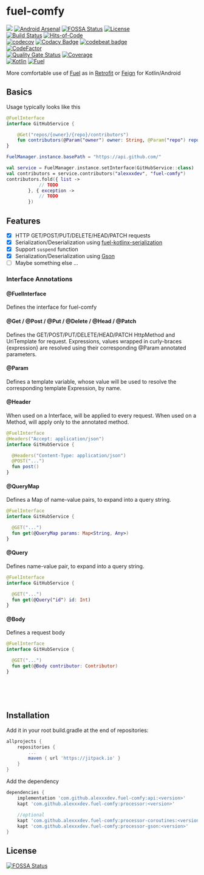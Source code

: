 # fuel-comfy 
[![](https://jitpack.io/v/alexxxdev/fuel-comfy.svg)](https://jitpack.io/#alexxxdev/fuel-comfy)
[![Android Arsenal](https://img.shields.io/badge/Android%20Arsenal-fuel--comfy-brightgreen.svg?style=flat)](https://android-arsenal.com/details/1/7637)
[![FOSSA Status](https://app.fossa.io/api/projects/git%2Bgithub.com%2Falexxxdev%2Ffuel-comfy.svg?type=shield)](https://app.fossa.io/projects/git%2Bgithub.com%2Falexxxdev%2Ffuel-comfy?ref=badge_shield)
[![License](https://img.shields.io/badge/license-Apache%202-4EB1BA.svg?style=flat-flat)](https://www.apache.org/licenses/LICENSE-2.0.html)  
[![Build Status](https://travis-ci.org/alexxxdev/fuel-comfy.svg?branch=master)](https://travis-ci.org/alexxxdev/fuel-comfy)
[![Hits-of-Code](https://hitsofcode.com/github/alexxxdev/fuel-comfy)](https://hitsofcode.com/view/github/alexxxdev/fuel-comfy)  
[![codecov](https://codecov.io/gh/alexxxdev/fuel-comfy/branch/master/graph/badge.svg)](https://codecov.io/gh/alexxxdev/fuel-comfy)
[![Codacy Badge](https://api.codacy.com/project/badge/Grade/f3522966b0364e579c71fbed7b04b36a)](https://www.codacy.com/app/alexxxdev/fuel-comfy?utm_source=github.com&amp;utm_medium=referral&amp;utm_content=alexxxdev/fuel-comfy&amp;utm_campaign=Badge_Grade)
[![codebeat badge](https://codebeat.co/badges/f5c150b2-7fd5-4317-980a-d5369f8a39c7)](https://codebeat.co/projects/github-com-alexxxdev-fuel-comfy-master)  
[![CodeFactor](https://www.codefactor.io/repository/github/alexxxdev/fuel-comfy/badge)](https://www.codefactor.io/repository/github/alexxxdev/fuel-comfy)  
[![Quality Gate Status](https://sonarcloud.io/api/project_badges/measure?project=alexxxdev_fuel-comfy&metric=alert_status)](https://sonarcloud.io/dashboard?id=alexxxdev_fuel-comfy)
[![Coverage](https://sonarcloud.io/api/project_badges/measure?project=alexxxdev_fuel-comfy&metric=coverage)](https://sonarcloud.io/dashboard?id=alexxxdev_fuel-comfy)  
[![Kotlin](https://img.shields.io/badge/Kotlin-1.3.50-blue.svg)](https://kotlinlang.org)
[![Fuel](https://img.shields.io/badge/Fuel-2.2.0-blue.svg)](https://github.com/kittinunf/fuel)

More comfortable use of [Fuel](https://github.com/kittinunf/fuel) as in [Retrofit](https://square.github.io/retrofit/) or [Feign](https://github.com/OpenFeign/feign) for Kotlin/Android

## Basics

Usage typically looks like this

```kotlin
@FuelInterface
interface GitHubService {

    @Get("repos/{owner}/{repo}/contributors")
    fun contributors(@Param("owner") owner: String, @Param("repo") repo: String): Result<Contributor, Exception>
}

FuelManager.instance.basePath = "https://api.github.com/"

val service = FuelManager.instance.setInterface(GitHubService::class)
val contributors = service.contributors("alexxxdev", "fuel-comfy")
contributors.fold({ list ->
            // TODO
        }, { exception ->
            // TODO
        })

```

## Features

- [x] HTTP GET/POST/PUT/DELETE/HEAD/PATCH requests
- [x] Serialization/Deserialization using [fuel-kotlinx-serialization](https://github.com/kittinunf/fuel/tree/master/fuel-kotlinx-serialization)
- [x] Support `suspend` function
- [x] Serialization/Deserialization using [Gson](https://github.com/google/gson)
- [ ] Maybe something else ...

### Interface Annotations

#### @FuelInterface

Defines the interface for fuel-comfy

#### @Get / @Post / @Put / @Delete / @Head / @Patch

Defines the GET/POST/PUT/DELETE/HEAD/PATCH HttpMethod and UriTemplate for request. Expressions, values wrapped in curly-braces {expression} are resolved using their corresponding @Param annotated parameters.

#### @Param

Defines a template variable, whose value will be used to resolve the corresponding template Expression, by name.

#### @Header

When used on a Interface, will be applied to every request. When used on a Method, will apply only to the annotated method.

```kotlin
@FuelInterface
@Headers("Accept: application/json")
interface GitHubService {

  @Headers("Content-Type: application/json")
  @POST("...")
  fun post()
}
```

#### @QueryMap

Defines a Map of name-value pairs, to expand into a query string.

```kotlin
@FuelInterface
interface GitHubService {

  @GET("...")
  fun get(@QueryMap params: Map<String, Any>)
}
```

#### @Query

Defines name-value pair, to expand into a query string.

```kotlin
@FuelInterface
interface GitHubService {

  @GET("...")
  fun get(@Query("id") id: Int)
}
```

#### @Body	

Defines a request body

```kotlin
@FuelInterface
interface GitHubService {

  @GET("...")
  fun get(@Body contributor: Contributor)
}
```

<br><br><br>
## Installation
Add it in your root build.gradle at the end of repositories:
```groovy
allprojects {
    repositories {
        ...
        maven { url 'https://jitpack.io' }
    }
}
```
Add the dependency
```groovy
dependencies {
    implementation 'com.github.alexxxdev.fuel-comfy:api:<version>'    
    kapt 'com.github.alexxxdev.fuel-comfy:processor:<version>'
    
    //optional
    kapt 'com.github.alexxxdev.fuel-comfy:processor-coroutines:<version>'
    kapt 'com.github.alexxxdev.fuel-comfy:processor-gson:<version>'
}
```

## License
[![FOSSA Status](https://app.fossa.io/api/projects/git%2Bgithub.com%2Falexxxdev%2Ffuel-comfy.svg?type=large)](https://app.fossa.io/projects/git%2Bgithub.com%2Falexxxdev%2Ffuel-comfy?ref=badge_large)
